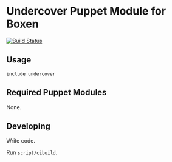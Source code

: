 # Undercover Puppet Module for Boxen
[![Build Status](https://travis-ci.org/boxen/puppet-undercover.png?branch=master)](https://travis-ci.org/boxen/puppet-undercover)

## Usage

```puppet
include undercover
```

## Required Puppet Modules

None.

## Developing

Write code.

Run `script/cibuild`.
